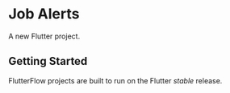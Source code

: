 # Job Alerts 

A new Flutter project.

## Getting Started

FlutterFlow projects are built to run on the Flutter _stable_ release.
